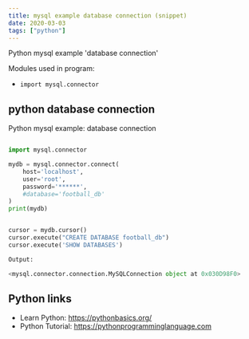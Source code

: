 ```yaml
---
title: mysql example database connection (snippet)
date: 2020-03-03
tags: ["python"]
---
```

Python mysql example 'database connection'


Modules used in program: 
* `import mysql.connector`

## python database connection

Python mysql example: database connection

```python

import mysql.connector

mydb = mysql.connector.connect(
    host='localhost',
    user='root',
    password='******',
    #database='football_db'
)
print(mydb)


cursor = mydb.cursor()
cursor.execute("CREATE DATABASE football_db")
cursor.execute('SHOW DATABASES')

Output:

<mysql.connector.connection.MySQLConnection object at 0x030D98F0>


```

## Python links

- Learn Python: https://pythonbasics.org/
- Python Tutorial: https://pythonprogramminglanguage.com
